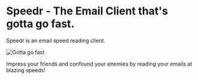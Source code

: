 # Speedr - The Email Client that's gotta go fast.

Speedr is an email speed reading client.

![Gotta go fast](http://static.tumblr.com/1b275f0cfc2901f9e3efa41337f54132/lsp0abr/rWhmqd4yz/tumblr_static_fat-sonic_o_184398.gif)

Impress your friends and confound your enemies by reading your emails at blazing speeds!
